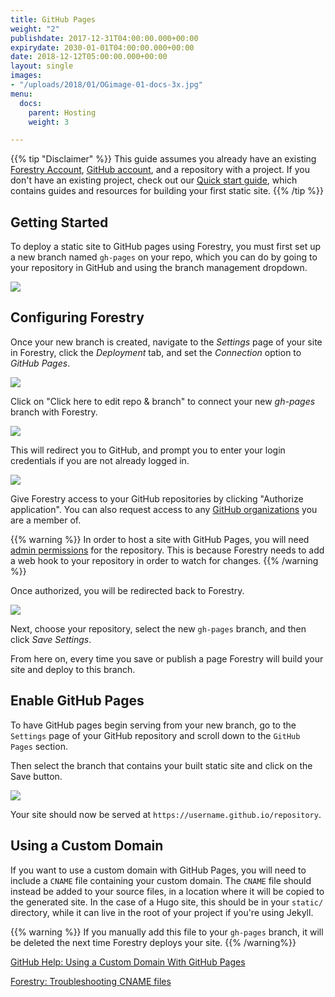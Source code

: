 ```yaml
---
title: GitHub Pages
weight: "2"
publishdate: 2017-12-31T04:00:00.000+00:00
expirydate: 2030-01-01T04:00:00.000+00:00
date: 2018-12-12T05:00:00.000+00:00
layout: single
images:
- "/uploads/2018/01/OGimage-01-docs-3x.jpg"
menu:
  docs:
    parent: Hosting
    weight: 3

---
```

{{% tip "Disclaimer" %}}
This guide assumes you already have an existing [Forestry Account](https://app.forestry.io/signup), [GitHub account](https://github.com/signup), and a repository with a project. If you don't have an existing project, check out our [Quick start guide](/docs/quickstart/), which contains guides and resources for building your first static site.
{{% /tip %}}

## Getting Started

To deploy a static site to GitHub pages using Forestry, you must first set up a new branch named `gh-pages` on your repo, which you can do by going to your repository in GitHub and using the branch management dropdown.

![](/uploads/2018/01/github-gh-pages-settings.png)

## Configuring Forestry

Once your new branch is created, navigate to the _Settings_ page of your site in Forestry, click the _Deployment_ tab, and set the _Connection_ option to _GitHub Pages_.

![](/uploads/2019/06/github-pages-settings.png)

Click on "Click here to edit repo & branch" to connect your new _gh-pages_ branch with Forestry.

![](/uploads/2018/01/1.png)

This will redirect you to GitHub, and prompt you to enter your login credentials if you are not already logged in.

![](/uploads/2018/01/45.png)

Give Forestry access to your GitHub repositories by clicking "Authorize application". You can also request access to any [GitHub organizations](/docs/git-sync/github#importing-from-a-github-organization) you are a member of.

{{% warning %}}
In order to host a site with GitHub Pages, you will need [admin permissions](https://help.github.com/articles/repository-permission-levels-for-an-organization/) for the repository. This is because Forestry needs to add a web hook to your repository in order to watch for changes.
{{% /warning %}}

Once authorized, you will be redirected back to Forestry.

![](/uploads/2019/06/github-pages-connected-settings.png)

Next, choose your repository, select the new `gh-pages` branch, and then click _Save Settings_.

From here on, every time you save or publish a page Forestry will build your site and deploy to this branch.

## Enable GitHub Pages

To have GitHub pages begin serving from your new branch, go to the `Settings` page of your GitHub repository and scroll down to the `GitHub Pages` section.

Then select the branch that contains your built static site and click on the Save button.

![](/uploads/2018/01/41.png)

Your site should now be served at `https://username.github.io/repository`.

## Using a Custom Domain

If you want to use a custom domain with GitHub Pages, you will need to include a `CNAME` file containing your custom domain. The `CNAME` file should instead be added to your source files, in a location where it will be copied to the generated site. In the case of a Hugo site, this should be in your `static/` directory, while it can live in the root of your project if you're using Jekyll.

{{% warning %}}
If you manually add this file to your `gh-pages` branch, it will be deleted the next time Forestry deploys your site.
{{% /warning%}}

[GitHub Help: Using a Custom Domain With GitHub Pages](https://help.github.com/articles/using-a-custom-domain-with-github-pages/)

[Forestry: Troubleshooting CNAME files](https://forestry.io/docs/troubleshooting/cname/)